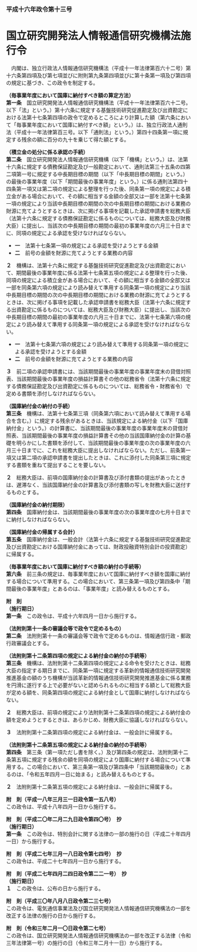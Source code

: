### 平成十六年政令第十三号  
# 国立研究開発法人情報通信研究機構法施行令  
　内閣は、独立行政法人情報通信研究機構法（平成十一年法律第百六十二号）第十六条第四項及び第七項並びに附則第九条第四項並びに第十条第一項及び第四項の規定に基づき、この政令を制定する。  
  
**（毎事業年度において国庫に納付すべき額の算定方法）**  
**第一条**　国立研究開発法人情報通信研究機構法（平成十一年法律第百六十二号。以下「法」という。）第十六条に規定する基盤技術研究促進勘定及び出資勘定における法第十七条第四項の政令で定めるところにより計算した額（第六条において「毎事業年度において国庫に納付すべき額」という。）は、独立行政法人通則法（平成十一年法律第百三号。以下「通則法」という。）第四十四条第一項に規定する残余の額に百分の九十を乗じて得た額とする。  
  
**（積立金の処分に係る承認の手続）**  
**第二条**　国立研究開発法人情報通信研究機構（以下「機構」という。）は、法第十六条に規定する債務保証勘定及び一般勘定において、通則法第三十五条の四第二項第一号に規定する中長期目標の期間（以下「中長期目標の期間」という。）の最後の事業年度（以下「期間最後の事業年度」という。）に係る通則法第四十四条第一項又は第二項の規定による整理を行った後、同条第一項の規定による積立金がある場合において、その額に相当する金額の全部又は一部を法第十七条第一項の規定により当該中長期目標の期間の次の中長期目標の期間における業務の財源に充てようとするときは、次に掲げる事項を記載した承認申請書を総務大臣（法第十六条に規定する債務保証勘定に係るものについては、総務大臣及び財務大臣）に提出し、当該次の中長期目標の期間の最初の事業年度の六月三十日までに、同項の規定による承認を受けなければならない。  
* **一**　法第十七条第一項の規定による承認を受けようとする金額  
* **二**　前号の金額を財源に充てようとする業務の内容  
  
**２**　機構は、法第十六条に規定する基盤技術研究促進勘定及び出資勘定において、期間最後の事業年度に係る法第十七条第五項の規定による整理を行った後、同項の規定による積立金がある場合において、その額に相当する金額の全部又は一部を同条第六項の規定により読み替えて準用する同条第一項の規定により当該中長期目標の期間の次の中長期目標の期間における業務の財源に充てようとするときは、次に掲げる事項を記載した承認申請書を総務大臣（法第十六条に規定する出資勘定に係るものについては、総務大臣及び財務大臣）に提出し、当該次の中長期目標の期間の最初の事業年度の六月三十日までに、法第十七条第六項の規定により読み替えて準用する同条第一項の規定による承認を受けなければならない。  
* **一**　法第十七条第六項の規定により読み替えて準用する同条第一項の規定による承認を受けようとする金額  
* **二**　前号の金額を財源に充てようとする業務の内容  
  
**３**　前二項の承認申請書には、当該期間最後の事業年度の事業年度末の貸借対照表、当該期間最後の事業年度の損益計算書その他の総務省令（法第十六条に規定する債務保証勘定及び出資勘定に係るものについては、総務省令・財務省令）で定める書類を添付しなければならない。  
  
**（国庫納付金の納付の手続）**  
**第三条**　機構は、法第十七条第三項（同条第六項において読み替えて準用する場合を含む。）に規定する残余があるときは、当該規定による納付金（以下「国庫納付金」という。）の計算書に、当該期間最後の事業年度の事業年度末の貸借対照表、当該期間最後の事業年度の損益計算書その他の当該国庫納付金の計算の基礎を明らかにした書類を添付して、当該期間最後の事業年度の次の事業年度の六月三十日までに、これを総務大臣に提出しなければならない。ただし、前条第一項又は第二項の承認申請書を提出したときは、これに添付した同条第三項に規定する書類を重ねて提出することを要しない。  
  
**２**　総務大臣は、前項の国庫納付金の計算書及び添付書類の提出があったときは、遅滞なく、当該国庫納付金の計算書及び添付書類の写しを財務大臣に送付するものとする。  
  
**（国庫納付金の納付期限）**  
**第四条**　国庫納付金は、当該期間最後の事業年度の次の事業年度の七月十日までに納付しなければならない。  
  
**（国庫納付金の帰属する会計）**  
**第五条**　国庫納付金は、一般会計（法第十六条に規定する基盤技術研究促進勘定及び出資勘定における国庫納付金にあっては、財政投融資特別会計の投資勘定）に帰属する。  
  
**（毎事業年度において国庫に納付すべき額の納付の手続等）**  
**第六条**　前三条の規定は、毎事業年度において国庫に納付すべき額を国庫に納付する場合について準用する。この場合において、第三条第一項及び第四条中「期間最後の事業年度」とあるのは、「事業年度」と読み替えるものとする。  
  
**附　則**  
**（施行期日）**  
**第一条**　この政令は、平成十六年四月一日から施行する。  
  
**（法附則第十一条の審議会等で政令で定めるもの）**  
**第二条**　法附則第十一条の審議会等で政令で定めるものは、情報通信行政・郵政行政審議会とする。  
  
**（法附則第十二条第四項の規定による納付金の納付の手続等）**  
**第三条**　機構は、法附則第十二条第四項の規定による命令を受けたときは、総務大臣の指定する期日までに、同条第一項に規定する革新的情報通信技術研究開発推進基金の額のうち機構が当該革新的情報通信技術研究開発推進基金に係る業務を円滑に遂行する上で必要がないと認められるものに相当する額として総務大臣が定める額を、同条第四項の規定による納付金として国庫に納付しなければならない。  
  
**２**　総務大臣は、前項の規定により法附則第十二条第四項の規定による納付金の額を定めようとするときは、あらかじめ、財務大臣に協議しなければならない。  
  
**３**　法附則第十二条第四項の規定による納付金は、一般会計に帰属する。  
  
**（法附則第十二条第五項の規定による納付金の納付の手続等）**  
**第四条**　第三条（第一項ただし書を除く。）及び第四条の規定は、法附則第十二条第五項に規定する残余の額を同項の規定により国庫に納付する場合について準用する。この場合において、第三条第一項及び第四条中「当該期間最後の」とあるのは、「令和五年四月一日に始まる」と読み替えるものとする。  
  
**２**　法附則第十二条第五項の規定による納付金は、一般会計に帰属する。  
  
**附　則（平成一八年三月三一日政令第一五八号）**  
この政令は、平成十八年四月一日から施行する。  
  
**附　則（平成二〇年二月二九日政令第四〇号）　抄**  
**（施行期日）**  
**第一条**　この政令は、特別会計に関する法律の一部の施行の日（平成二十年四月一日）から施行する。  
  
**附　則（平成二七年三月一八日政令第七四号）　抄**  
この政令は、平成二十七年四月一日から施行する。  
  
**附　則（平成二七年四月二四日政令第二二一号）　抄**  
**（施行期日）**  
**１**　この政令は、公布の日から施行する。  
  
**附　則（平成三〇年八月八日政令第二三七号）**  
この政令は、電気通信事業法及び国立研究開発法人情報通信研究機構法の一部を改正する法律の施行の日から施行する。  
  
**附　則（令和三年二月一〇日政令第二七号）**  
この政令は、国立研究開発法人情報通信研究機構法の一部を改正する法律（令和三年法律第一号）の施行の日（令和三年二月十一日）から施行する。  
  
